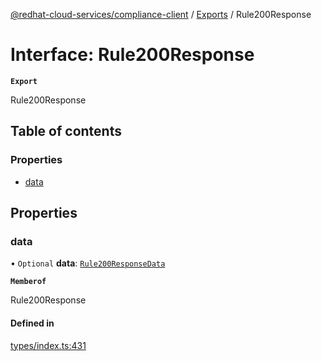 [@redhat-cloud-services/compliance-client](../README.md) / [Exports](../modules.md) / Rule200Response

# Interface: Rule200Response

**`Export`**

Rule200Response

## Table of contents

### Properties

- [data](Rule200Response.md#data)

## Properties

### data

• `Optional` **data**: [`Rule200ResponseData`](Rule200ResponseData.md)

**`Memberof`**

Rule200Response

#### Defined in

[types/index.ts:431](https://github.com/AsToNlele/javascript-clients/blob/main/packages/compliance/types/index.ts#L431)

